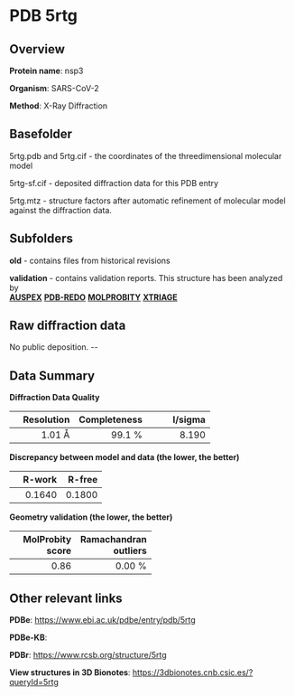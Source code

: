 # PDB 5rtg

## Overview

**Protein name**: nsp3

**Organism**: SARS-CoV-2

**Method**: X-Ray Diffraction



## Basefolder

5rtg.pdb and 5rtg.cif - the coordinates of the threedimensional molecular model

5rtg-sf.cif - deposited diffraction data for this PDB entry

5rtg.mtz - structure factors after automatic refinement of molecular model against the diffraction data.

## Subfolders



**old** - contains files from historical revisions

**validation** - contains validation reports. This structure has been analyzed by <br>[**AUSPEX**](https://github.com/thorn-lab/coronavirus_structural_task_force/tree/master/pdb/nsp3/SARS-CoV-2/5rtg/validation/auspex) [**PDB-REDO**](https://github.com/thorn-lab/coronavirus_structural_task_force/tree/master/pdb/nsp3/SARS-CoV-2/5rtg/validation/pdb-redo) [**MOLPROBITY**](https://github.com/thorn-lab/coronavirus_structural_task_force/tree/master/pdb/nsp3/SARS-CoV-2/5rtg/validation/molprobity) [**XTRIAGE**](https://github.com/thorn-lab/coronavirus_structural_task_force/blob/master/pdb/nsp3/SARS-CoV-2/5rtg/validation/Xtriage_output.log)  



## Raw diffraction data

No public deposition. --<br> 

## Data Summary
**Diffraction Data Quality**

|   | Resolution | Completeness| I/sigma |
|---|-------------:|----------------:|--------------:|
|   |1.01 Å|99.1  %|<img width=50/>8.190|

**Discrepancy between model and data (the lower, the better)**

|   | **R-work**| **R-free**   
|---|-------------:|----------------:|           
||  0.1640|  0.1800|

**Geometry validation (the lower, the better)**

|   |**MolProbity<br>score**| **Ramachandran<br>outliers** 
|---|-------------:|----------------:|
||  0.86|  0.00 %|

 

 



## Other relevant links 
**PDBe**:  https://www.ebi.ac.uk/pdbe/entry/pdb/5rtg

**PDBe-KB**:  
 
**PDBr**: https://www.rcsb.org/structure/5rtg 

**View structures in 3D Bionotes**: https://3dbionotes.cnb.csic.es/?queryId=5rtg


